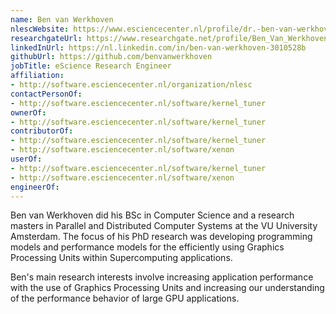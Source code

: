 ```yaml
---
name: Ben van Werkhoven
nlescWebsite: https://www.esciencecenter.nl/profile/dr.-ben-van-werkhoven
researchgateUrl: https://www.researchgate.net/profile/Ben_Van_Werkhoven
linkedInUrl: https://nl.linkedin.com/in/ben-van-werkhoven-3010528b
githubUrl: https://github.com/benvanwerkhoven
jobTitle: eScience Research Engineer
affiliation:
- http://software.esciencecenter.nl/organization/nlesc
contactPersonOf:
- http://software.esciencecenter.nl/software/kernel_tuner
ownerOf:
- http://software.esciencecenter.nl/software/kernel_tuner
contributorOf:
- http://software.esciencecenter.nl/software/kernel_tuner
- http://software.esciencecenter.nl/software/xenon
userOf:
- http://software.esciencecenter.nl/software/kernel_tuner
- http://software.esciencecenter.nl/software/xenon
engineerOf:
---
```

Ben van Werkhoven did his BSc in Computer Science and a research masters in Parallel and Distributed Computer Systems at the VU University Amsterdam. The focus of his PhD research was developing programming models and performance models for the efficiently using Graphics Processing Units within Supercomputing applications.

Ben's main research interests involve increasing application performance with the use of Graphics Processing Units and increasing our understanding of the performance behavior of large GPU applications.
